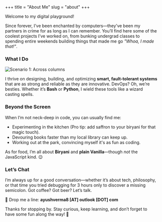 +++
title = "About Me"
slug = "about"
+++

Welcome to my digital playground!

Since forever, I’ve been enchanted by computers—they’ve been my partners in crime for as long as I can remember. You’ll find here some of the coolest projects I’ve worked on, from bunking undergrad classes to spending entire weekends building things that made me go _"Whoa, I made that!"_.

### What I Do

![Scenario 1: Across columns](/me.jpg?width=200&height=200)

I thrive on designing, building, and optimizing **smart, fault-tolerant systems** that are as strong and reliable as they are innovative. DevOps? Oh, we’re besties. Whether it’s **Bash** or **Python**, I wield these tools like a wizard casting spells.

### Beyond the Screen

When I’m not neck-deep in code, you can usually find me:

- Experimenting in the kitchen (Pro tip: add saffron to your biryani for that magic touch).
- Devouring books faster than my local library can keep up.
- Working out at the park, convincing myself it's as fun as coding.

As for food, I’m all about **Biryani** and **plain Vanilla**—though _not_ the JavaScript kind. 😉

### Let’s Chat

I’m always up for a good conversation—whether it’s about tech, philosophy, or that time you tried debugging for 3 hours only to discover a missing semicolon. Got coffee? Got beer? Let’s talk.

📧 Drop me a line: **ayushverma8 [AT] outlook [DOT] com**

Thanks for stopping by. Stay curious, keep learning, and don’t forget to have some fun along the way! 🚀
